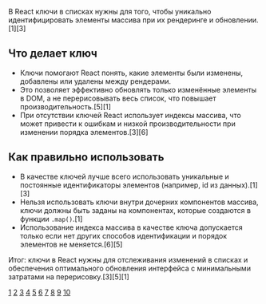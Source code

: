 В React ключи в списках нужны для того, чтобы уникально идентифицировать элементы массива при их рендеринге и обновлении.[1][3]

## Что делает ключ

- Ключи помогают React понять, какие элементы были изменены, добавлены или удалены между рендерами.
- Это позволяет эффективно обновлять только изменённые элементы в DOM, а не перерисовывать весь список, что повышает производительность.[5][1]
- При отсутствии ключей React использует индексы массива, что может привести к ошибкам и низкой производительности при изменении порядка элементов.[3][6]

## Как правильно использовать

- В качестве ключей лучше всего использовать уникальные и постоянные идентификаторы элементов (например, id из данных).[1][3]
- Нельзя использовать ключи внутри дочерних компонентов массива, ключи должны быть заданы на компонентах, которые создаются в функции `.map()`.[1]
- Использование индекса массива в качестве ключа допускается только если нет других способов идентификации и порядок элементов не меняется.[6][5]

Итог: ключи в React нужны для отслеживания изменений в списках и обеспечения оптимального обновления интерфейса с минимальными затратами на перерисовку.[3][5][1]

[1](https://ru.legacy.reactjs.org/docs/lists-and-keys.html)
[2](https://habr.com/ru/companies/otus/articles/750542/)
[3](https://ru.react.js.org/docs/lists-and-keys.html)
[4](https://gist.github.com/Daniel217D/6f6d0bd70beff8dde9f986402849c911)
[5](https://htmllab.ru/react-lists-keys/)
[6](https://otus.ru/nest/post/2233/)
[7](https://web-dev.guru/reactjs/each-child-in-a-list-should-have-a-unique-key-prop/)
[8](https://sky.pro/wiki/javascript/klyuchi-v-programmirovanii-react-flutter-i-optimizaciya-proizvoditelnosti/)
[9](https://www.reddit.com/r/reactjs/comments/1mj1ug7/react_keys_is_not_just_for_lists/?tl=ru)
[10](https://www.youtube.com/watch?v=-1aWGtKY7ak)

